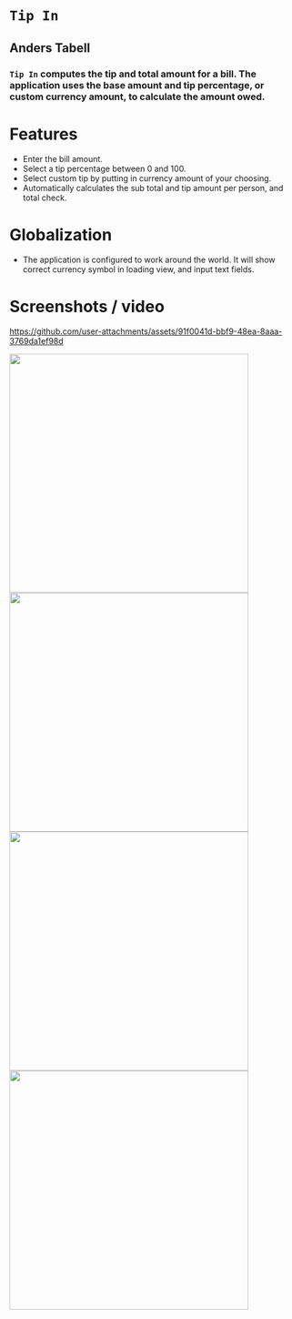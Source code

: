 # `Tip In`
## Anders Tabell
### `Tip In` computes the tip and total amount for a bill. The application uses the base amount and tip percentage, or custom currency amount, to calculate the amount owed.
# Features
- Enter the bill amount.
- Select a tip percentage between 0 and 100.
- Select custom tip by putting in currency amount of your choosing.
- Automatically calculates the sub total and tip amount per person, and total check.
# Globalization
- The application is configured to work around the world. It will show correct currency symbol in loading view, and input text fields.
# Screenshots / video


https://github.com/user-attachments/assets/91f0041d-bbf9-48ea-8aaa-3769da1ef98d

<img src="https://github.com/user-attachments/assets/17adf891-5971-4994-96e5-60f1bb4701e5" height="420">

<img src="https://github.com/user-attachments/assets/ea845735-e3f1-4c0b-aa98-8924e5b860cd" height="420">

<img src="https://github.com/user-attachments/assets/63653d44-c767-4448-aa61-8bb88f6941a9" height="420">

<img src="https://github.com/user-attachments/assets/cf3da1c7-51dc-41ff-b6ba-2c92cde561fa" height="420">

